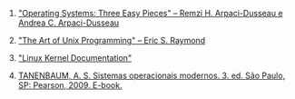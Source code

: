 1. ["Operating Systems: Three Easy Pieces" – Remzi H. Arpaci-Dusseau e Andrea C. Arpaci-Dusseau](https://pages.cs.wisc.edu/~remzi/OSTEP/)

2. ["The Art of Unix Programming" – Eric S. Raymond](http://www.catb.org/~esr/writings/taoup/html/)

3. ["Linux Kernel Documentation"](https://www.kernel.org/doc/html/latest/)

4. [TANENBAUM, A. S. Sistemas operacionais modernos. 3. ed. São Paulo, SP: Pearson, 2009. E-book.](https://plataforma.bvirtual.com.br)